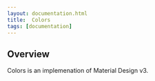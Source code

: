 ```yaml
---
layout: documentation.html
title:  Colors
tags: [documentation]
---
```


## Overview

Colors is an implemenation of Material Design v3.


